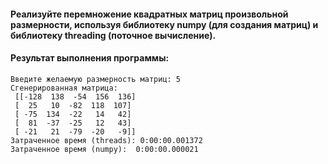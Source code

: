 #### Реализуйте перемножение квадратных матриц произвольной размерности, используя библиотеку numpy (для создания матриц) и библиотеку threading (поточное вычисление).  
#### Результат выполнения программы:  
```
Введите желаемую размерность матриц: 5
Сгенерированная матрица:
 [[-128  138  -54  156  136]
 [  25   10  -82  118  107]
 [ -75  134  -22   14   42]
 [  81  -37  -25   12   43]
 [ -21   21  -79  -20   -9]]
Затраченное время (threads): 0:00:00.001372
Затраченное время (numpy):  0:00:00.000021
```
